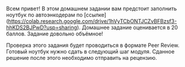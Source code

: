 Всем привет! В этом домашнем задании вам предстоит заполнить ноутбук по автоэнкодерам по [ссылке] (https://colab.research.google.com/drive/1hVyTCbONTJCZvBFBzsf3-hhKDS2BJPwD?usp=sharing). Домашнее задание оценивается в 20 баллов. Задание довольно объёмное!

Проверка этого задания будет проводиться в формате Peer Review. Готовый ноутбук нужно сдать в следующий шаг модуля. Сданное решение после этого необходимо отправить на рецензию. 
